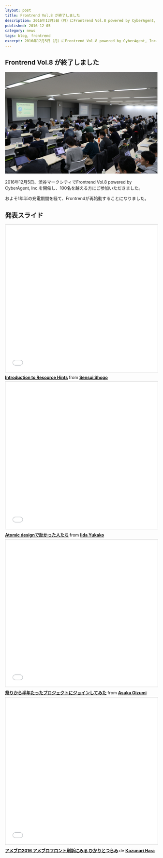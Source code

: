 ```yaml
---
layout: post
title: Frontrend Vol.8 が終了しました
description: 2016年12月5日（月）にFrontrend Vol.8 powered by CyberAgent, Inc.を開催しました。
published: 2016-12-05
category: news
tags: blog, frontrend
excerpt: 2016年12月5日（月）にFrontrend Vol.8 powered by CyberAgent, Inc.を開催しました。
---
```


## Frontrend Vol.8 が終了しました

![](/images/2016/v8_hd.jpg)

2016年12月5日、渋谷マークシティでFrontrend Vol.8 powered by CyberAgent, Inc.を開催し、100名を越える方にご参加いただきました。

およそ1年半の充電期間を経て、Frontrendが再始動することになりました。

## 発表スライド

<script async class="speakerdeck-embed" data-id="73e1392a955c48c5a1cd97938ef72637" data-ratio="1.33333333333333" src="//speakerdeck.com/assets/embed.js"></script>

<iframe src="//www.slideshare.net/slideshow/embed_code/key/5SNcBtOJN7p8Hp" width="595" height="485" frameborder="0" marginwidth="0" marginheight="0" scrolling="no" style="border:1px solid #CCC; border-width:1px; margin-bottom:5px; max-width: 100%;" allowfullscreen> </iframe> <div style="margin-bottom:5px"> <strong> <a href="//www.slideshare.net/1000ch/introduction-to-resource-hints" title="Introduction to Resource Hints" target="_blank">Introduction to Resource Hints</a> </strong> from <strong><a target="_blank" href="//www.slideshare.net/1000ch">Sensui Shogo</a></strong> </div>

<iframe src="//www.slideshare.net/slideshow/embed_code/key/bkYYxbGtmGzxBt" width="595" height="485" frameborder="0" marginwidth="0" marginheight="0" scrolling="no" style="border:1px solid #CCC; border-width:1px; margin-bottom:5px; max-width: 100%;" allowfullscreen> </iframe> <div style="margin-bottom:5px"> <strong> <a href="//www.slideshare.net/IidaYukako/atomic-design-69856816" title="Atomic designで助かった人たち" target="_blank">Atomic designで助かった人たち</a> </strong> from <strong><a target="_blank" href="//www.slideshare.net/IidaYukako">Iida Yukako</a></strong> </div>

<iframe src="//www.slideshare.net/slideshow/embed_code/key/dnP3NnPyULmiwV" width="595" height="485" frameborder="0" marginwidth="0" marginheight="0" scrolling="no" style="border:1px solid #CCC; border-width:1px; margin-bottom:5px; max-width: 100%;" allowfullscreen> </iframe> <div style="margin-bottom:5px"> <strong> <a href="//www.slideshare.net/asukaleido/ss-69859170" title="祭りから半年たったプロジェクトにジョインしてみた" target="_blank">祭りから半年たったプロジェクトにジョインしてみた</a> </strong> from <strong><a target="_blank" href="//www.slideshare.net/asukaleido">Asuka Oizumi</a></strong> </div>

<script async class="speakerdeck-embed" data-id="2bfe6e388e04444396d4663187d6378c" data-ratio="1.6" src="//speakerdeck.com/assets/embed.js"></script>

<iframe src="//www.slideshare.net/slideshow/embed_code/key/5lwkd1uNhuojp" width="595" height="485" frameborder="0" marginwidth="0" marginheight="0" scrolling="no" style="border:1px solid #CCC; border-width:1px; margin-bottom:5px; max-width: 100%;" allowfullscreen> </iframe> <div style="margin-bottom:5px"> <strong> <a href="//www.slideshare.net/herablog/2016-69828463" title="アメブロ2016 アメブロフロント刷新にみる ひかりとつらみ" target="_blank">アメブロ2016 アメブロフロント刷新にみる ひかりとつらみ</a> </strong> de <strong><a target="_blank" href="//www.slideshare.net/herablog">Kazunari Hara</a></strong> </div>

